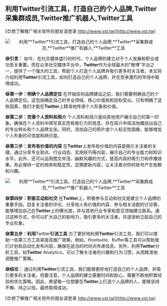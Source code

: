 ## **利用**Twitter**引流工具，打造自己的个人品牌,**Twitter**采集群成员,**Twitter**推广机器人,**Twitter**工具**

[😍想了解推广相关软件的朋友请登录 http://www.vst.tw](http://www.vst.tw)

 <center><img src="https://vst.tw/MP4/tuiguang/png/5.png" alt="利用**Twitter**引流工具，打造自己的个人品牌,**Twitter**采集群成员,**Twitter**推广机器人,**Twitter**工具"></center>

**😄引言：**
如今，在社交媒体盛行的时代，个人品牌的建立对于个人发展和职业成功至关重要。而在众多社交媒体平台中，**Twitter**作为全球最大的“微博”平台之一，提供了一个强大的工具，帮助个人打造个人品牌并吸引更多的关注者。本文将介绍利用**Twitter**引流工具，如何打造自己的个人品牌，并在竞争激烈的市场中取得成功。

**😄第一步：明确个人品牌定位**
在开始任何品牌建设之前，我们需要明确自己的个人品牌定位。这包括确定自己的专业领域、核心价值观和目标受众。只有明确了这些因素，我们才能在**Twitter**上精准地传递个人形象和价值。

**😄第二步：完善个人资料和简介**
个人资料和简介是向其他用户展示自己的第一印象。确保在个人资料中填写真实而有吸引力的信息，并在简介中简洁地概括出自己的专业特长和个人品牌主张。同时，添加自己的照片或个人标志性图像，能够增加个人形象的可信度和辨识度。

**😄第三步：发布有价值的内容**
在**Twitter**上发布有价值的内容是吸引关注者的关键。通过分享专业观点、行业动态、实用技巧等内容，展示自己的专业能力和知识水平。此外，还可以运用图文并茂、幽默风趣的方式，提高内容的吸引力和传播效果。务必保持一定的频率和稳定性，定期更新内容，让关注者对你的账号产生依赖和兴趣。

 <center><img src="https://vst.tw/MP4/tuiguang/png/0.png" alt="利用**Twitter**引流工具，打造自己的个人品牌,**Twitter**采集群成员,**Twitter**推广机器人,**Twitter**工具"></center>

**😄第四步：积极互动和社交**
在**Twitter**上，积极参与互动和社交是建立个人品牌的重要手段。回复关注者的评论、分享他人有价值的内容、参与相关话题的讨论等，能够增加自己在**Twitter**上的曝光度，并与其他行业专家和意见领袖建立联系。通过这种方式，你可以扩大自己的影响力，吸引更多的关注者，并逐渐树立起自己的专业形象。

**😄第五步：利用**Twitter**引流工具**
为了更好地利用**Twitter**引流工具，我们可以借助一些第三方工具来提高推广效果。例如，Hootsuite、Buffer等工具可以帮助我们计划和自动化发布内容，确保在适当的时间点传递信息。另外，利用**Twitter**分析工具，如**Twitter** Analytics，可以了解关注者的兴趣和行为习惯，从而精准地调整推广策略。

**😄结论：**
通过利用**Twitter**引流工具，我们能够更好地打造自己的个人品牌，并吸引更多的关注者。但要注意，个人品牌的建立需要时间和耐心，需要不断地积累经验和优化策略。因此，希望每一位想要在**Twitter**上打造个人品牌的人，能够坚持不懈、持之以恒，最终取得成功。

[😍想了解推广相关软件的朋友请登录 http://www.vst.tw](http://www.vst.tw)



